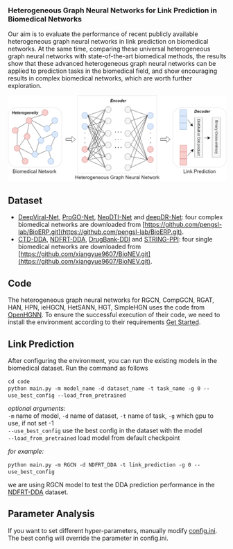 ### Heterogeneous Graph Neural Networks for Link Prediction in Biomedical Networks
Our aim is to evaluate the performance of recent publicly available heterogeneous graph neural networks in link prediction on biomedical networks. At the same time, comparing these universal heterogeneous graph neural networks with state-of-the-art biomedical methods, the results show that these advanced heterogeneous graph neural networks can be applied to prediction tasks in the biomedical field, and show encouraging results in complex biomedical networks, which are worth further exploration.  

![pipeline](pipeline.png)

## Dataset
* [DeepViral-Net](data/DeepViral-Net), [ProGO-Net](data/ProGO-Net), [NeoDTI-Net](data/NeoDTI-Net) and [deepDR-Net](data/deepDR-Net): four complex biomedical networks are downloaded from [https://github.com/pengsl-lab/BioERP.git](https://github.com/pengsl-lab/BioERP.git).
* [CTD-DDA](data/CTD_DDA), [NDFRT-DDA](data/NDFRT_DDA), [DrugBank-DDI](data/DrugBank_DDI) and [STRING-PPI](data/STRING_PPI): four single biomedical networks are downloaded from [https://github.com/xiangyue9607/BioNEV.git](https://github.com/xiangyue9607/BioNEV.git).

## Code
The heterogeneous graph neural networks for RGCN, CompGCN, RGAT, HAN, HPN, ieHGCN, HetSANN, HGT, SimpleHGN uses the code from [OpenHGNN](https://github.com/BUPT-GAMMA/OpenHGNN). To ensure the successful execution of their code, we need to install the environment according to their requirements [Get Started](https://github.com/BUPT-GAMMA/OpenHGNN?tab=readme-ov-file#get-started).

## Link Prediction
After configuring the environment, you can run the existing models in the biomedical dataset. Run the command as follows
```
cd code
python main.py -m model_name -d dataset_name -t task_name -g 0 --use_best_config --load_from_pretrained
```
_optional arguments:_  
`-m` name of model, `-d` name of dataset, `-t` name of task, `-g` which gpu to use, if not set -1  
`--use_best_config` use the best config in the dataset with the model  
`--load_from_pretrained` load model from default checkpoint   

_for example:_
```
python main.py -m RGCN -d NDFRT_DDA -t link_prediction -g 0 --use_best_config
```
we are using RGCN model to test the DDA prediction performance in the [NDFRT-DDA](data/NDFRT_DDA) dataset.

## Parameter Analysis
If you want to set different hyper-parameters, manually modify [config.ini](code/openhgnn/config.ini). The best config will override the parameter in config.ini. 
